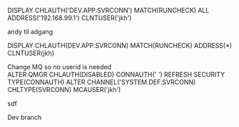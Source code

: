DISPLAY CHLAUTH('DEV.APP.SVRCONN') MATCH(RUNCHECK) ALL ADDRESS('192.168.99.1')  CLNTUSER('jkh')

andy til adgang


DISPLAY CHLAUTH(DEV.APP.SVRCONN) MATCH(RUNCHECK) ADDRESS(*) CLNTUSER(jkh)
		
Change MQ so no userid is needed		
ALTER QMGR CHLAUTH(DISABLED) CONNAUTH(' ')
REFRESH SECURITY TYPE(CONNAUTH)
ALTER CHANNEL('SYSTEM.DEF.SVRCONN) CHLTYPE(SVRCONN) MCAUSER('jkh')


sdf

Dev branch

